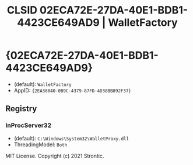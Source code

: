 ﻿---
title: "CLSID 02ECA72E-27DA-40E1-BDB1-4423CE649AD9 | WalletFactory"
excerpt: What is COM-Object CLSID 02ECA72E-27DA-40E1-BDB1-4423CE649AD9?
---

# {02ECA72E-27DA-40E1-BDB1-4423CE649AD9}

* (default): `WalletFactory`
* AppID: `{2EA38040-0B9C-4379-87FD-4D38BB892F37}`

## Registry


### InProcServer32

* (default): `C:\Windows\System32\WalletProxy.dll`
* ThreadingModel: `Both`

MIT License. Copyright (c) 2021 Strontic.


